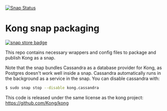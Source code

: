 [![Snap Status](https://build.snapcraft.io/badge/anonymouse64/kong-snap.svg)](https://build.snapcraft.io/user/anonymouse64/kong-snap)
# Kong snap packaging

[![snap store badge](https://raw.githubusercontent.com/snapcore/snap-store-badges/master/EN/%5BEN%5D-snap-store-black-uneditable.png)](https://snapcraft.io/kong)


This repo contains necessary wrappers and config files to package and publish Kong as a snap.

Note that the snap bundles Cassandra as a database provider for Kong, as Postgres doesn't work well inside a snap. Cassandra automatically runs in the background as a service in the snap. You can disable cassandra with:

```bash
$ sudo snap stop --disable kong.cassandra
```

This code is released under the same license as the kong project: https://github.com/Kong/kong
